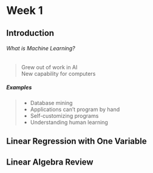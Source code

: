 # Week 1 

## Introduction


###### What is Machine Learning? 
 
>Grew out of work in AI  
>New capability for computers
 

##### Examples
> - Database mining 
> - Applications can’t program by hand
> - Self-customizing programs
> - Understanding human learning

## Linear Regression with One Variable

## Linear Algebra Review
